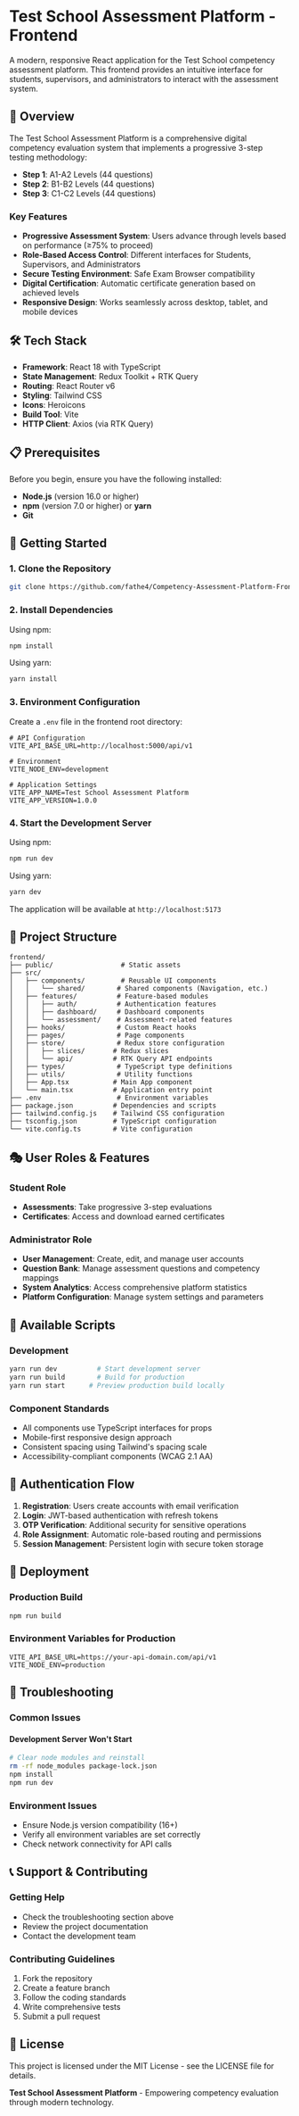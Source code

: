 # Test School Assessment Platform - Frontend

A modern, responsive React application for the Test School competency assessment platform. This frontend provides an intuitive interface for students, supervisors, and administrators to interact with the assessment system.

## 🎯 Overview

The Test School Assessment Platform is a comprehensive digital competency evaluation system that implements a progressive 3-step testing methodology:

- **Step 1**: A1-A2 Levels (44 questions)
- **Step 2**: B1-B2 Levels (44 questions)
- **Step 3**: C1-C2 Levels (44 questions)

### Key Features

- **Progressive Assessment System**: Users advance through levels based on performance (≥75% to proceed)
- **Role-Based Access Control**: Different interfaces for Students, Supervisors, and Administrators
- **Secure Testing Environment**: Safe Exam Browser compatibility
- **Digital Certification**: Automatic certificate generation based on achieved levels
- **Responsive Design**: Works seamlessly across desktop, tablet, and mobile devices

## 🛠️ Tech Stack

- **Framework**: React 18 with TypeScript
- **State Management**: Redux Toolkit + RTK Query
- **Routing**: React Router v6
- **Styling**: Tailwind CSS
- **Icons**: Heroicons
- **Build Tool**: Vite
- **HTTP Client**: Axios (via RTK Query)

## 📋 Prerequisites

Before you begin, ensure you have the following installed:

- **Node.js** (version 16.0 or higher)
- **npm** (version 7.0 or higher) or **yarn**
- **Git**

## 🚀 Getting Started

### 1. Clone the Repository

```bash
git clone https://github.com/fathe4/Competency-Assessment-Platform-Frontend.git
```

### 2. Install Dependencies

Using npm:

```bash
npm install
```

Using yarn:

```bash
yarn install
```

### 3. Environment Configuration

Create a `.env` file in the frontend root directory:

```env
# API Configuration
VITE_API_BASE_URL=http://localhost:5000/api/v1

# Environment
VITE_NODE_ENV=development

# Application Settings
VITE_APP_NAME=Test School Assessment Platform
VITE_APP_VERSION=1.0.0
```

### 4. Start the Development Server

Using npm:

```bash
npm run dev
```

Using yarn:

```bash
yarn dev
```

The application will be available at `http://localhost:5173`

## 📁 Project Structure

```
frontend/
├── public/                 # Static assets
├── src/
│   ├── components/         # Reusable UI components
│   │   └── shared/        # Shared components (Navigation, etc.)
│   ├── features/          # Feature-based modules
│   │   ├── auth/          # Authentication features
│   │   ├── dashboard/     # Dashboard components
│   │   └── assessment/    # Assessment-related features
│   ├── hooks/             # Custom React hooks
│   ├── pages/             # Page components
│   ├── store/             # Redux store configuration
│   │   ├── slices/       # Redux slices
│   │   └── api/          # RTK Query API endpoints
│   ├── types/             # TypeScript type definitions
│   ├── utils/             # Utility functions
│   ├── App.tsx           # Main App component
│   └── main.tsx          # Application entry point
├── .env                   # Environment variables
├── package.json          # Dependencies and scripts
├── tailwind.config.js    # Tailwind CSS configuration
├── tsconfig.json         # TypeScript configuration
└── vite.config.ts        # Vite configuration
```

## 🎭 User Roles & Features

### Student Role

- **Assessments**: Take progressive 3-step evaluations
- **Certificates**: Access and download earned certificates

### Administrator Role

- **User Management**: Create, edit, and manage user accounts
- **Question Bank**: Manage assessment questions and competency mappings
- **System Analytics**: Access comprehensive platform statistics
- **Platform Configuration**: Manage system settings and parameters

## 🔧 Available Scripts

### Development

```bash
yarn run dev          # Start development server
yarn run build        # Build for production
yarn run start      # Preview production build locally
```

### Component Standards

- All components use TypeScript interfaces for props
- Mobile-first responsive design approach
- Consistent spacing using Tailwind's spacing scale
- Accessibility-compliant components (WCAG 2.1 AA)

## 🔐 Authentication Flow

1. **Registration**: Users create accounts with email verification
2. **Login**: JWT-based authentication with refresh tokens
3. **OTP Verification**: Additional security for sensitive operations
4. **Role Assignment**: Automatic role-based routing and permissions
5. **Session Management**: Persistent login with secure token storage

## 🚀 Deployment

### Production Build

```bash
npm run build
```

### Environment Variables for Production

```env
VITE_API_BASE_URL=https://your-api-domain.com/api/v1
VITE_NODE_ENV=production
```

## 🐛 Troubleshooting

### Common Issues

#### Development Server Won't Start

```bash
# Clear node modules and reinstall
rm -rf node_modules package-lock.json
npm install
npm run dev
```

### Environment Issues

- Ensure Node.js version compatibility (16+)
- Verify all environment variables are set correctly
- Check network connectivity for API calls

## 📞 Support & Contributing

### Getting Help

- Check the troubleshooting section above
- Review the project documentation
- Contact the development team

### Contributing Guidelines

1. Fork the repository
2. Create a feature branch
3. Follow the coding standards
4. Write comprehensive tests
5. Submit a pull request

## 📄 License

This project is licensed under the MIT License - see the LICENSE file for details.

**Test School Assessment Platform** - Empowering competency evaluation through modern technology.
